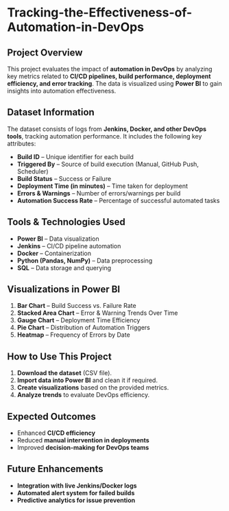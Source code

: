 # Tracking-the-Effectiveness-of-Automation-in-DevOps

## Project Overview  
This project evaluates the impact of **automation in DevOps** by analyzing key metrics related to **CI/CD pipelines, build performance, deployment efficiency, and error tracking**. The data is visualized using **Power BI** to gain insights into automation effectiveness.

## Dataset Information  
The dataset consists of logs from **Jenkins, Docker, and other DevOps tools**, tracking automation performance. It includes the following key attributes:

- **Build ID** – Unique identifier for each build  
- **Triggered By** – Source of build execution (Manual, GitHub Push, Scheduler)  
- **Build Status** – Success or Failure  
- **Deployment Time (in minutes)** – Time taken for deployment  
- **Errors & Warnings** – Number of errors/warnings per build  
- **Automation Success Rate** – Percentage of successful automated tasks  

## Tools & Technologies Used  
- **Power BI** – Data visualization  
- **Jenkins** – CI/CD pipeline automation  
- **Docker** – Containerization  
- **Python (Pandas, NumPy)** – Data preprocessing  
- **SQL** – Data storage and querying  

## Visualizations in Power BI  
1. **Bar Chart** – Build Success vs. Failure Rate  
2. **Stacked Area Chart** – Error & Warning Trends Over Time  
3. **Gauge Chart** – Deployment Time Efficiency  
4. **Pie Chart** – Distribution of Automation Triggers  
5. **Heatmap** – Frequency of Errors by Date  

## How to Use This Project  
1. **Download the dataset** (CSV file).  
2. **Import data into Power BI** and clean it if required.  
3. **Create visualizations** based on the provided metrics.  
4. **Analyze trends** to evaluate DevOps efficiency.  

## Expected Outcomes  
- Enhanced **CI/CD efficiency**  
- Reduced **manual intervention in deployments**  
- Improved **decision-making for DevOps teams**  

## Future Enhancements  
- **Integration with live Jenkins/Docker logs**  
- **Automated alert system for failed builds**  
- **Predictive analytics for issue prevention**  



